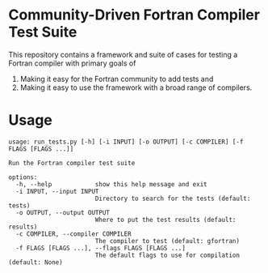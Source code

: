 Community-Driven Fortran Compiler Test Suite
============================================

This repository contains a framework and suite of cases for testing a Fortran compiler with primary goals of

1. Making it easy for the Fortran community to add tests and
2. Making it easy to use the framework with a broad  range of compilers.

# Usage

```text
usage: run_tests.py [-h] [-i INPUT] [-o OUTPUT] [-c COMPILER] [-f FLAGS [FLAGS ...]]

Run the Fortran compiler test suite

options:
  -h, --help            show this help message and exit
  -i INPUT, --input INPUT
                        Directory to search for the tests (default: tests)
  -o OUTPUT, --output OUTPUT
                        Where to put the test results (default: results)
  -c COMPILER, --compiler COMPILER
                        The compiler to test (default: gfortran)
  -f FLAGS [FLAGS ...], --flags FLAGS [FLAGS ...]
                        The default flags to use for compilation (default: None)
```